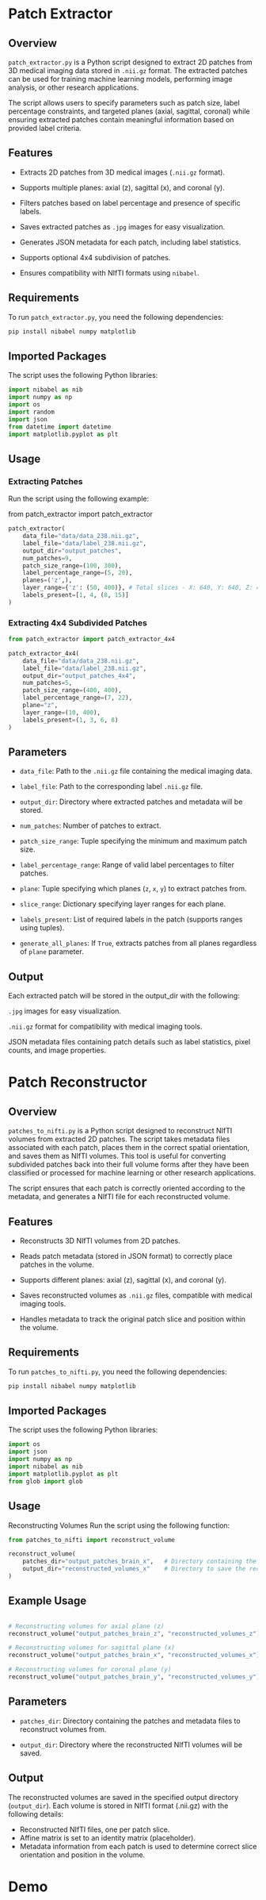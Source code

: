 # Patch Extractor

## Overview

`patch_extractor.py` is a Python script designed to extract 2D patches from 3D medical imaging data stored in `.nii.gz` format. The extracted patches can be used for training machine learning models, performing image analysis, or other research applications.

The script allows users to specify parameters such as patch size, label percentage constraints, and targeted planes (axial, sagittal, coronal) while ensuring extracted patches contain meaningful information based on provided label criteria.


## Features

- Extracts 2D patches from 3D medical images (`.nii.gz` format).

- Supports multiple planes: axial (z), sagittal (x), and coronal (y).

- Filters patches based on label percentage and presence of specific labels.

- Saves extracted patches as `.jpg` images for easy visualization.

- Generates JSON metadata for each patch, including label statistics.

- Supports optional 4x4 subdivision of patches.

- Ensures compatibility with NIfTI formats using `nibabel`.

## Requirements

To run `patch_extractor.py`, you need the following dependencies:
```python
pip install nibabel numpy matplotlib
```

## Imported Packages

The script uses the following Python libraries:
```python
import nibabel as nib
import numpy as np
import os
import random
import json
from datetime import datetime
import matplotlib.pyplot as plt
```
## Usage

### Extracting Patches

Run the script using the following example:

from patch_extractor import patch_extractor
```python
patch_extractor(
    data_file="data/data_238.nii.gz",
    label_file="data/label_238.nii.gz",
    output_dir="output_patches",
    num_patches=9,
    patch_size_range=(100, 300),
    label_percentage_range=(5, 20),
    planes=('z',),
    layer_range={'z': (50, 400)}, # Total slices - X: 640, Y: 640, Z: 419
    labels_present=[1, 4, (8, 15)]
)
```


### Extracting 4x4 Subdivided Patches

```python
from patch_extractor import patch_extractor_4x4

patch_extractor_4x4(
    data_file="data/data_238.nii.gz",
    label_file="data/label_238.nii.gz",
    output_dir="output_patches_4x4",
    num_patches=5,
    patch_size_range=(400, 400),
    label_percentage_range=(7, 22),
    plane="z",
    layer_range=(10, 400),
    labels_present=(1, 3, 6, 8)
)
```

## Parameters

- `data_file`: Path to the `.nii.gz` file containing the medical imaging data.

- `label_file`: Path to the corresponding label `.nii.gz` file.

- `output_dir`: Directory where extracted patches and metadata will be stored.

- `num_patches`: Number of patches to extract.

- `patch_size_range`: Tuple specifying the minimum and maximum patch size.

- `label_percentage_range`: Range of valid label percentages to filter patches.

- `plane`: Tuple specifying which planes (`z`, `x`, `y`) to extract patches from.

- `slice_range`: Dictionary specifying layer ranges for each plane.

- `labels_present`: List of required labels in the patch (supports ranges using tuples).

- `generate_all_planes`: If `True`, extracts patches from all planes regardless of `plane` parameter.

## Output

Each extracted patch will be stored in the output_dir with the following:

`.jpg` images for easy visualization.

`.nii.gz` format for compatibility with medical imaging tools.

JSON metadata files containing patch details such as label statistics, pixel counts, and image properties.






# Patch Reconstructor
## Overview
`patches_to_nifti.py` is a Python script designed to reconstruct NIfTI volumes from extracted 2D patches. The script takes metadata files associated with each patch, places them in the correct spatial orientation, and saves them as NIfTI volumes. This tool is useful for converting subdivided patches back into their full volume forms after they have been classified or processed for machine learning or other research applications.

The script ensures that each patch is correctly oriented according to the metadata, and generates a NIfTI file for each reconstructed volume.

## Features
- Reconstructs 3D NIfTI volumes from 2D patches.

- Reads patch metadata (stored in JSON format) to correctly place patches in the volume.

- Supports different planes: axial (z), sagittal (x), and coronal (y).

- Saves reconstructed volumes as `.nii.gz` files, compatible with medical imaging tools.

- Handles metadata to track the original patch slice and position within the volume.


## Requirements
To run `patches_to_nifti.py`, you need the following dependencies:

```python
pip install nibabel numpy matplotlib
```

## Imported Packages
The script uses the following Python libraries:

```python
import os
import json
import numpy as np
import nibabel as nib
import matplotlib.pyplot as plt
from glob import glob
```

## Usage
Reconstructing Volumes
Run the script using the following function:

```python
from patches_to_nifti import reconstruct_volume

reconstruct_volume(
    patches_dir="output_patches_brain_x",   # Directory containing the extracted patches and metadata
    output_dir="reconstructed_volumes_x"    # Directory to save the reconstructed NIfTI volumes
)
```

## Example Usage

```python

# Reconstructing volumes for axial plane (z)
reconstruct_volume("output_patches_brain_z", "reconstructed_volumes_z")

# Reconstructing volumes for sagittal plane (x)
reconstruct_volume("output_patches_brain_x", "reconstructed_volumes_x")

# Reconstructing volumes for coronal plane (y)
reconstruct_volume("output_patches_brain_y", "reconstructed_volumes_y")
```


## Parameters
- `patches_dir`: Directory containing the patches and metadata files to reconstruct volumes from.

- `output_dir`: Directory where the reconstructed NIfTI volumes will be saved.


## Output
The reconstructed volumes are saved in the specified output directory (`output_dir`). Each volume is stored in NIfTI format (.nii.gz) with the following details:

- Reconstructed NIfTI files, one per patch slice.
- Affine matrix is set to an identity matrix (placeholder).
- Metadata information from each patch is used to determine correct slice orientation and position in the volume.



# Demo
<object data="https://github.com/NeuroADaS-Lab/NeuroADaS_patches/blob/main/DEMO_of_patch_extraction_and_reconstruction.pdf" type="application/pdf" width="700px" height="700px">
    <embed src="https://github.com/NeuroADaS-Lab/NeuroADaS_patches/blob/main/DEMO_of_patch_extraction_and_reconstruction.pdf">
        <p>Please view the PDF demo: <a href="https://github.com/NeuroADaS-Lab/NeuroADaS_patches/blob/main/DEMO_of_patch_extraction_and_reconstruction.pdf">View PDF</a>.</p>
    </embed>
</object>

